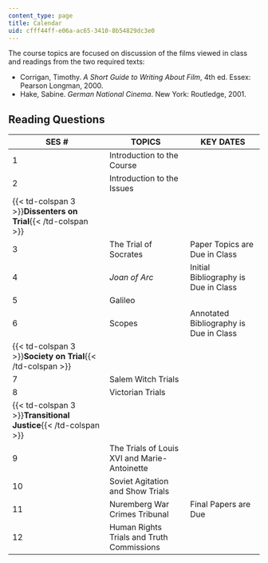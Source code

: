 ```yaml
---
content_type: page
title: Calendar
uid: cfff44ff-e06a-ac65-3410-8b54829dc3e0
---
```


The course topics are focused on discussion of the films viewed in class and readings from the two required texts:

*   Corrigan, Timothy. _A Short Guide to Writing About Film_, 4th ed. Essex: Pearson Longman, 2000.
*   Hake, Sabine. _German National Cinema_. New York: Routledge, 2001.

Reading Questions
-----------------

| SES # | TOPICS | KEY DATES |
| --- | --- | --- |
| 1 | Introduction to the Course | &nbsp; |
| 2 | Introduction to the Issues | &nbsp; |
| {{< td-colspan 3 >}}**Dissenters on Trial**{{< /td-colspan >}} |||
| 3 | The Trial of Socrates | Paper Topics are Due in Class |
| 4 | _Joan of Arc_ | Initial Bibliography is Due in Class |
| 5 | Galileo | &nbsp; |
| 6 | Scopes | Annotated Bibliography is Due in Class |
| {{< td-colspan 3 >}}**Society on Trial**{{< /td-colspan >}} |||
| 7 | Salem Witch Trials | &nbsp; |
| 8 | Victorian Trials | &nbsp; |
| {{< td-colspan 3 >}}**Transitional Justice**{{< /td-colspan >}} |||
| 9 | The Trials of Louis XVI and Marie-Antoinette | &nbsp; |
| 10 | Soviet Agitation and Show Trials | &nbsp; |
| 11 | Nuremberg War Crimes Tribunal | Final Papers are Due |
| 12 | Human Rights Trials and Truth Commissions |